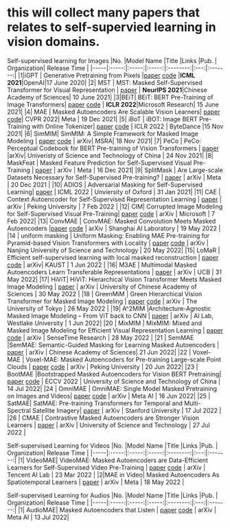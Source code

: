 # this will collect many papers that relates to self-supervied learning in vision domains.


Self-supervised learning for Images
|No.  |Model Name |Title |Links |Pub. | Organization| Release Time |
|-----|:-----:|:-----:|:-----:|:--------:|:---:|:-------:|
|1|iGPT |	Generative Pretraining from Pixels |[paper](http://proceedings.mlr.press/v119/chen20s/chen20s.pdf) [code](https://github.com/openai/image-gpt) |__ICML 2021__|OpenAI|17 June 2020|
|2| MST | MST: Masked Self-Supervised Transformer for Visual Representation | [paper](https://arxiv.org/pdf/2106.05656.pdf) | __NeurIPS 2021__|Chinese Academy of Sciences| 10 June 2021|
|3|BEiT| BEiT: BERT Pre-Training of Image Transformers| [paper](https://arxiv.org/abs/2106.08254) [code](https://github.com/microsoft/unilm/tree/master/beit) | __ICLR 2022__|Microsoft Research| 15 June 2021|
|4| MAE | Masked Autoencoders Are Scalable Vision Learners| [paper](https://arxiv.org/pdf/2111.06377.pdf) [code](https://github.com/facebookresearch/mae)| CVPR 2022| Meta | 19 Dec 2021|
|5| iBoT | iBOT: Image BERT Pre-Training with Online Tokenizer| [paper](https://arxiv.org/pdf/2111.07832.pdf) [code](https://github.com/bytedance/ibot) | ICLR 2022 | ByteDance |15 Nov 2021| 
|6| SimMIM| SimMIM: A Simple Framework for Masked Image Modeling | [paper](https://arxiv.org/pdf/2111.09886.pdf) [code](https://github.com/microsoft/SimMIM) | arXiv| MSRA| 18 Nov 2021| 
|7| PeCo | 	PeCo: Perceptual Codebook for BERT Pre-training of Vision Transformers | [paper](https://arxiv.org/pdf/2111.12710.pdf) |arXiv|  Univeristy of Science and Technology of China | 24 Nov 2021|
|8| MaskFeat | 	Masked Feature Prediction for Self-Supervised Visual Pre-Training | [paper](https://arxiv.org/pdf/2112.09133.pdf) | arXiv | Meta | 16 Dec 2021|
|9| SplitMask | Are Large-scale Datasets Necessary for Self-Supervised Pre-training? | [paper](https://arxiv.org/pdf/2112.10740.pdf) | arXiv | Meta | 20 Dec 2021 | 
|10| ADIOS | Adversarial Masking for Self-Supervised Learning| [paper](https://arxiv.org/pdf/2201.13100.pdf) | ICML 2022 | Unviersity of Oxford | 31 Jan 2021|
|11| CAE | Context Autoencoder for Self-Supervised Representation Learning | [paper](https://arxiv.org/pdf/2202.03026.pdf) | arXiv | Peking University | 7 Feb 2022 |
|12| CIM| Corrupted Image Modeling for Self-Supervised Visual Pre-Training| [paper](https://arxiv.org/pdf/2202.03382.pdf) [code](https://github.com/microsoft/unilm) | arXiv | Microsoft | 7 Feb 2022|
|13| ConvMAE | ConvMAE: Masked Convolution Meets Masked Autoencoders |[paper](https://arxiv.org/pdf/2205.03892.pdf) [code](https://github.com/Alpha-VL/ConvMAE) | arXiv | Shanghai AI Laboratory |  19 May 2022 |
|14 | uniform masking | Uniform Masking: Enabling MAE Pre-training for Pyramid-based Vision Transformers with Locality | [paper](https://arxiv.org/pdf/2205.10063.pdf)  [code](https://github.com/implus/UM-MAE) | arXiv | Nanjing University of Science and Technology | 20 May 2022|
|15| LoMaR | Efficient self-supervised learning with local masked reconstruction | [paper](https://arxiv.org/pdf/2206.00790.pdf) [code](https://github.com/junchen14/LoMaR) | arXiv| KAUST | 1 Jun 2022 |
|16| M3AE | Multimodal Masked Autoencoders Learn Transferable Representations | [paper](https://arxiv.org/pdf/2205.14204.pdf) | arXiv | UCB | 31 May 2022|
|17| HiViT| HiViT: Hierarchical Vision Transformer Meets Masked Image Modeling | [paper](https://arxiv.org/pdf/2205.14949.pdf) | arXiv | University of Chinese Academy of Sciences | 30 May 2022 |
|18 | GreenMiM |  Green Hierarchical Vision Transformer for Masked Image Modeling | [paper](https://arxiv.org/pdf/2205.13515v1.pdf) [code](https://github.com/LayneH/GreenMIM) | arXiv | The University of Tokyo | 26 May 2022 | 
|19| A^2MIM |Architecture-Agnostic Masked Image Modeling – From ViT back to CNN   | [paper](https://arxiv.org/pdf/2205.13943.pdf) | arXiv | AI Lab, Westlake University | 1 Jun 2022|
|20 | MixMIM | MixMIM: Mixed and Masked Image Modeling for Efficient Visual Representation Learning | [paper](https://arxiv.org/pdf/2205.13137.pdf) [code](https://github.com/Sense-X/MixMIM) | arXiv | SenseTime Research |  28 May 2022 |
|21 | SemMAE |SemMAE: Semantic-Guided Masking for Learning Masked Autoencoders | [paper](https://arxiv.org/pdf/2206.10207.pdf) | arXiv | Chinese Academy of Sciences| 21 Jun 2022|
|22 | Voxel-MAE | Voxel-MAE: Masked Autoencoders for Pre-training Large-scale Point Clouds | [paper](https://arxiv.org/pdf/2206.09900.pdf) [code](https://github.com/chaytonmin/Voxel-MAE) | arXiv | Peking University | 20 Jun 2022|
|23 | BootMAE |Bootstrapped Masked Autoencoders for Vision BERT Pretraining| [paper](https://arxiv.org/pdf/2207.07116.pdf) [code](https://github.com/LightDXY/BootMAE) | ECCV 2022 | University of Science and Technology of China | 14 Jul 2022|
|24 | OmniMAE | OmniMAE: Single Model Masked Pretraining on Images and Videos| [paper](https://arxiv.org/pdf/2206.08356.pdf) [code](https://github.com/facebookresearch/omnivore) | arXiv | Meta AI | 16 Jun 2022|
|25 | SatMAE| SatMAE: Pre-training Transformers for Temporal and Multi-Spectral Satellite Imagery| [paper](https://arxiv.org/pdf/2207.08051.pdf) | arXiv | Stanford University | 17 Jul 2022 |
|26 | CMAE | Contrastive Masked Autoencoders are Stronger Vision Learners | [paper](https://arxiv.org/abs/2207.13532) | arXiv | University of Science and Technology | 27 Jul 2022 |


Self-supervised Learning for Videos
|No.  |Model Name |Title |Links |Pub. | Organization| Release Time |
|-----|:-----:|:-----:|:-----:|:--------:|:---:|:-------:|
|1| VideoMAE| VideoMAE: Masked Autoencoders are Data-Efficient Learners for Self-Supervised Video Pre-Training | [paper](https://arxiv.org/abs/2203.12602) [code](https://github.com/MCG-NJU/VideoMAE) | arXiv |  Tencent AI Lab | 23 Mar 2022 |
|2|MAE in Video| Masked Autoencoders As Spatiotemporal Learners | [paper](https://arxiv.org/pdf/2205.09113.pdf) | arXiv | Meta | 18 May 2022 |


Self-supervised Learning for Audios
|No.  |Model Name |Title |Links |Pub. | Organization| Release Time |
|-----|:-----:|:-----:|:-----:|:--------:|:---:|:-------:|
|1| AudioMAE| Masked Autoencoders that Listen | [paper](https://arxiv.org/pdf/2207.06405v1.pdf)  [code](https://github.com/facebookresearch/AudioMAE) | arXiv |  Meta AI | 13 Jul 2022|



